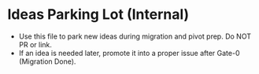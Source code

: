 # Ideas Parking Lot (Internal)
- Use this file to park new ideas during migration and pivot prep. Do NOT PR or link.
- If an idea is needed later, promote it into a proper issue after Gate-0 (Migration Done).
